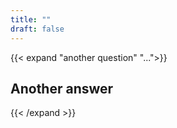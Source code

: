 ```yaml
---
title: ""
draft: false
---
```


{{< expand "another question" "...">}}

## Another answer

{{< /expand >}}
